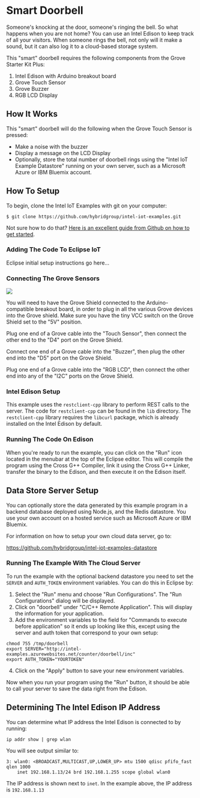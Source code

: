 # Smart Doorbell

Someone's knocking at the door, someone's ringing the bell. So what happens when you are not home? You can use an Intel Edison to keep track of all your visitors. When someone rings the bell, not only will it make a sound, but it can also log it to a cloud-based storage system.

This "smart" doorbell requires the following components from the Grove Starter Kit Plus:

1. Intel Edison with Arduino breakout board
2. Grove Touch Sensor
3. Grove Buzzer
4. RGB LCD Display

## How It Works

This "smart" doorbell will do the following when the Grove Touch Sensor is pressed:

- Make a noise with the buzzer
- Display a message on the LCD Display
- Optionally, store the total number of doorbell rings using the "Intel IoT Example Datastore" running on your own server, such as a Microsoft Azure or IBM Bluemix account.

## How To Setup

To begin, clone the Intel IoT Examples with git on your computer:

    $ git clone https://github.com/hybridgroup/intel-iot-examples.git

Not sure how to do that? [Here is an excellent guide from Github on how to get started](https://help.github.com/desktop/guides/getting-started/).

### Adding The Code To Eclipse IoT

Eclipse initial setup instructions go here...

### Connecting The Grove Sensors

![](./../../../images/doorbell.jpg)

You will need to have the Grove Shield connected to the Arduino-compatible breakout board, in order to plug in all the various Grove devices into the Grove shield. Make sure you have the tiny VCC switch on the Grove Shield set to the "5V" position.

Plug one end of a Grove cable into the "Touch Sensor", then connect the other end to the "D4" port on the Grove Shield.

Connect one end of a Grove cable into the "Buzzer", then plug the other end into the "D5" port on the Grove Shield.

Plug one end of a Grove cable into the "RGB LCD", then connect the other end into any of the "I2C" ports on the Grove Shield.

### Intel Edison Setup

This example uses the `restclient-cpp` library to perform REST calls to the server. The code for `restclient-cpp` can be found in the `lib` directory. The `restclient-cpp` library requires the `libcurl` package, which is already installed on the Intel Edison by default.

### Running The Code On Edison

When you're ready to run the example, you can click on the "Run" icon located in the menubar at the top of the Eclipse editor.
This will compile the program using the Cross G++ Compiler, link it using the Cross G++ Linker, transfer the binary to the Edison, and then execute it on the Edison itself.

## Data Store Server Setup

You can optionally store the data generated by this example program in a backend database deployed using Node.js, and the Redis datastore. You use your own account on a hosted service such as Microsoft Azure or IBM Bluemix.

For information on how to setup your own cloud data server, go to:

https://github.com/hybridgroup/intel-iot-examples-datastore

### Running The Example With The Cloud Server

To run the example with the optional backend datastore you need to set the `SERVER` and `AUTH_TOKEN` environment variables. You can do this in Eclipse by:

1. Select the "Run" menu and choose "Run Configurations". The "Run Configurations" dialog will be displayed.
2. Click on "doorbell" under "C/C++ Remote Application". This will display the information for your application.
3. Add the environment variables to the field for "Commands to execute before application" so it ends up looking like this, except using the server and auth token that correspond to your own setup:

```
chmod 755 /tmp/doorbell
export SERVER="http://intel-examples.azurewebsites.net/counter/doorbell/inc"
export AUTH_TOKEN="YOURTOKEN"
```

4. Click on the "Apply" button to save your new environment variables.

Now when you run your program using the "Run" button, it should be able to call your server to save the data right from the Edison.

## Determining The Intel Edison IP Address

You can determine what IP address the Intel Edison is connected to by running:

    ip addr show | grep wlan

You will see output similar to:

    3: wlan0: <BROADCAST,MULTICAST,UP,LOWER_UP> mtu 1500 qdisc pfifo_fast qlen 1000
        inet 192.168.1.13/24 brd 192.168.1.255 scope global wlan0

The IP address is shown next to `inet`. In the example above, the IP address is `192.168.1.13`
